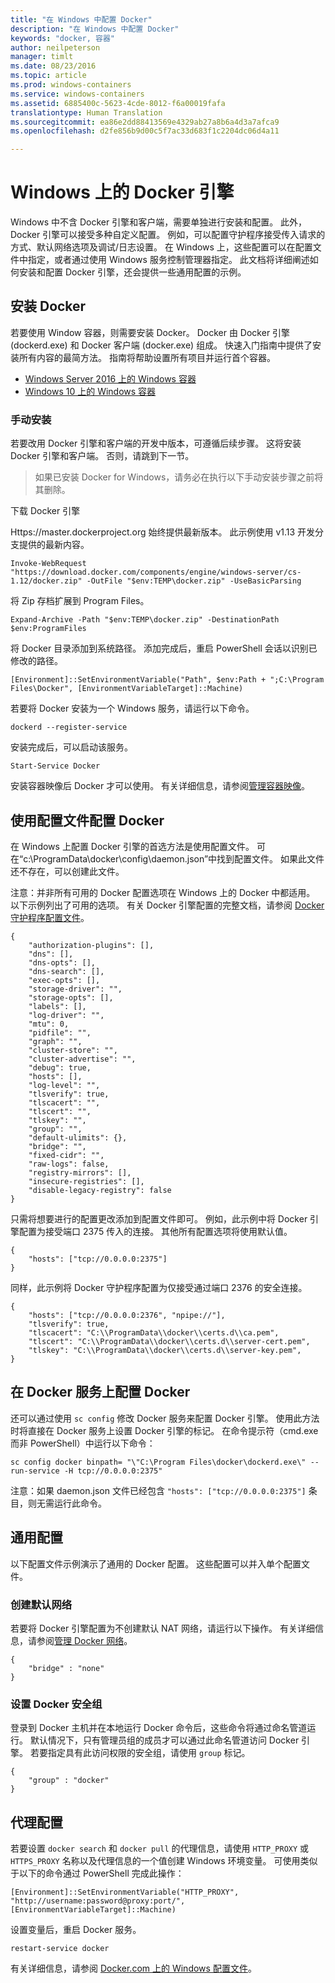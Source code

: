 ```yaml
---
title: "在 Windows 中配置 Docker"
description: "在 Windows 中配置 Docker"
keywords: "docker, 容器"
author: neilpeterson
manager: timlt
ms.date: 08/23/2016
ms.topic: article
ms.prod: windows-containers
ms.service: windows-containers
ms.assetid: 6885400c-5623-4cde-8012-f6a00019fafa
translationtype: Human Translation
ms.sourcegitcommit: ea86e2dd88413569e4329ab27a8b6a4d3a7afca9
ms.openlocfilehash: d2fe856b9d00c5f7ac33d683f1c2204dc06d4a11

---
```


# Windows 上的 Docker 引擎

Windows 中不含 Docker 引擎和客户端，需要单独进行安装和配置。 此外，Docker 引擎可以接受多种自定义配置。 例如，可以配置守护程序接受传入请求的方式、默认网络选项及调试/日志设置。 在 Windows 上，这些配置可以在配置文件中指定，或者通过使用 Windows 服务控制管理器指定。 此文档将详细阐述如何安装和配置 Docker 引擎，还会提供一些通用配置的示例。


## 安装 Docker
若要使用 Window 容器，则需要安装 Docker。 Docker 由 Docker 引擎 (dockerd.exe) 和 Docker 客户端 (docker.exe) 组成。 快速入门指南中提供了安装所有内容的最简方法。 指南将帮助设置所有项目并运行首个容器。 

* [Windows Server 2016 上的 Windows 容器](https://msdn.microsoft.com/en-us/virtualization/windowscontainers/quick_start/quick_start_windows_server)
* [Windows 10 上的 Windows 容器](https://msdn.microsoft.com/en-us/virtualization/windowscontainers/quick_start/quick_start_windows_10)


### 手动安装
若要改用 Docker 引擎和客户端的开发中版本，可遵循后续步骤。 这将安装 Docker 引擎和客户端。 否则，请跳到下一节。

> 如果已安装 Docker for Windows，请务必在执行以下手动安装步骤之前将其删除。 

下载 Docker 引擎

Https://master.dockerproject.org 始终提供最新版本。 此示例使用 v1.13 开发分支提供的最新内容。 

```none
Invoke-WebRequest "https://download.docker.com/components/engine/windows-server/cs-1.12/docker.zip" -OutFile "$env:TEMP\docker.zip" -UseBasicParsing
```

将 Zip 存档扩展到 Program Files。

```
Expand-Archive -Path "$env:TEMP\docker.zip" -DestinationPath $env:ProgramFiles
```

将 Docker 目录添加到系统路径。 添加完成后，重启 PowerShell 会话以识别已修改的路径。

```none
[Environment]::SetEnvironmentVariable("Path", $env:Path + ";C:\Program Files\Docker", [EnvironmentVariableTarget]::Machine)
```

若要将 Docker 安装为一个 Windows 服务，请运行以下命令。

```none
dockerd --register-service
```

安装完成后，可以启动该服务。

```none
Start-Service Docker
```

安装容器映像后 Docker 才可以使用。 有关详细信息，请参阅[管理容器映像](../management/manage_images.md)。

## 使用配置文件配置 Docker

在 Windows 上配置 Docker 引擎的首选方法是使用配置文件。 可在“c:\ProgramData\docker\config\daemon.json”中找到配置文件。 如果此文件还不存在，可以创建此文件。

注意：并非所有可用的 Docker 配置选项在 Windows 上的 Docker 中都适用。 以下示例列出了可用的选项。 有关 Docker 引擎配置的完整文档，请参阅 [Docker 守护程序配置文件](https://docs.docker.com/engine/reference/commandline/dockerd/#/windows-configuration-file)。

```none
{
    "authorization-plugins": [],
    "dns": [],
    "dns-opts": [],
    "dns-search": [],
    "exec-opts": [],
    "storage-driver": "",
    "storage-opts": [],
    "labels": [],
    "log-driver": "", 
    "mtu": 0,
    "pidfile": "",
    "graph": "",
    "cluster-store": "",
    "cluster-advertise": "",
    "debug": true,
    "hosts": [],
    "log-level": "",
    "tlsverify": true,
    "tlscacert": "",
    "tlscert": "",
    "tlskey": "",
    "group": "",
    "default-ulimits": {},
    "bridge": "",
    "fixed-cidr": "",
    "raw-logs": false,
    "registry-mirrors": [],
    "insecure-registries": [],
    "disable-legacy-registry": false
}
```

只需将想要进行的配置更改添加到配置文件即可。 例如，此示例中将 Docker 引擎配置为接受端口 2375 传入的连接。 其他所有配置选项将使用默认值。

```none
{
    "hosts": ["tcp://0.0.0.0:2375"]
}
```

同样，此示例将 Docker 守护程序配置为仅接受通过端口 2376 的安全连接。

```none
{
    "hosts": ["tcp://0.0.0.0:2376", "npipe://"],
    "tlsverify": true,
    "tlscacert": "C:\\ProgramData\\docker\\certs.d\\ca.pem",
    "tlscert": "C:\\ProgramData\\docker\\certs.d\\server-cert.pem",
    "tlskey": "C:\\ProgramData\\docker\\certs.d\\server-key.pem",
}
```

## 在 Docker 服务上配置 Docker

还可以通过使用 `sc config` 修改 Docker 服务来配置 Docker 引擎。 使用此方法时将直接在 Docker 服务上设置 Docker 引擎的标记。 在命令提示符（cmd.exe 而非 PowerShell）中运行以下命令：


```none
sc config docker binpath= "\"C:\Program Files\docker\dockerd.exe\" --run-service -H tcp://0.0.0.0:2375"
```

注意：如果 daemon.json 文件已经包含 `"hosts": ["tcp://0.0.0.0:2375"]` 条目，则无需运行此命令。

## 通用配置

以下配置文件示例演示了通用的 Docker 配置。 这些配置可以并入单个配置文件。

### 创建默认网络 

若要将 Docker 引擎配置为不创建默认 NAT 网络，请运行以下操作。 有关详细信息，请参阅[管理 Docker 网络](../management/container_networking.md)。

```none
{
    "bridge" : "none"
}
```

### 设置 Docker 安全组

登录到 Docker 主机并在本地运行 Docker 命令后，这些命令将通过命名管道运行。 默认情况下，只有管理员组的成员才可以通过此命名管道访问 Docker 引擎。 若要指定具有此访问权限的安全组，请使用 `group` 标记。

```none
{
    "group" : "docker"
}
```

## 代理配置

若要设置 `docker search` 和 `docker pull` 的代理信息，请使用 `HTTP_PROXY` 或 `HTTPS_PROXY` 名称以及代理信息的一个值创建 Windows 环境变量。 可使用类似于以下的命令通过 PowerShell 完成此操作：

```none
[Environment]::SetEnvironmentVariable("HTTP_PROXY", "http://username:password@proxy:port/", [EnvironmentVariableTarget]::Machine)
```

设置变量后，重启 Docker 服务。

```none
restart-service docker
```

有关详细信息，请参阅 [Docker.com 上的 Windows 配置文件](https://docs.docker.com/engine/reference/commandline/dockerd/#/windows-configuration-file)。




<!--HONumber=Oct16_HO3-->



